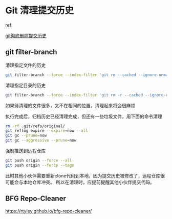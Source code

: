 # Git 清理提交历史

ref:

[git彻底删除提交历史](https://www.jianshu.com/p/21830b5cbd41)

## git filter-branch

清理指定文件的历史

```sh
git filter-branch --force --index-filter 'git rm --cached --ignore-unmatch FILENAME' --prune-empty --tag-name-filter cat -- --all
```

清理指定目录的历史

```sh
git filter-branch --force --index-filter 'git rm -r --cached --ignore-unmatch test' --prune-empty --tag-name-filter cat -- --all
```

如果待清理的文件很多，又不在相同的位置，清理起来将会很麻烦

执行完成后，归档历史已经清理完成，但还有一些垃圾文件，用下面的命令清理

```sh
rm -rf .git/refs/original/
git reflog expire --expire=now --all
git gc --prune=now
git gc --aggressive --prune=now
```

强制推送到远程仓库

```sh
git push origin --force --all
git push origin --force --tags
```

此时其他小伙伴需要重新clone代码到本地，因为提交历史被修改了，远程仓库很可能会与本地仓库冲突。
所以在清理时，应提前提醒其他小伙伴提交代码。

## BFG Repo-Cleaner

https://rtyley.github.io/bfg-repo-cleaner/

